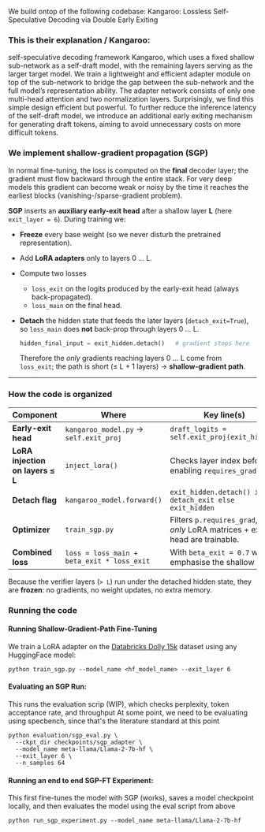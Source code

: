 We build ontop of the following codebase: Kangaroo: Lossless Self-Speculative Decoding via Double Early Exiting</h1></div>



### This is their explanation / Kangaroo:

self-speculative decoding framework Kangaroo, which uses a fixed shallow sub-network as a self-draft model, with the remaining layers serving as the larger target model. We train a lightweight and efficient adapter module on top of the sub-network to bridge the gap between the sub-network and the full model’s representation ability. The adapter network consists of only one multi-head attention and two
normalization layers. Surprisingly, we find this simple design efficient but powerful. To further reduce the inference latency of the self-draft model, we introduce an additional early exiting mechanism for generating draft tokens, aiming to avoid
unnecessary costs on more difficult tokens.


###  We implement shallow-gradient propagation (SGP)

In normal fine-tuning, the loss is computed on the **final** decoder layer; the gradient must flow backward through the entire stack. For very deep models this gradient can become weak or noisy by the time it reaches the earliest blocks (vanishing-/sparse-gradient problem).

**SGP** inserts an **auxiliary early-exit head** after a shallow layer **L** (here `exit_layer = 6`).
During training we:

* **Freeze** every base weight (so we never disturb the pretrained representation).
* Add **LoRA adapters** only to layers 0 … L.
* Compute two losses

  * `loss_exit` on the logits produced by the early-exit head (always back-propagated).
  * `loss_main` on the final head.
* **Detach** the hidden state that feeds the later layers (`detach_exit=True`), so `loss_main` does **not** back-prop through layers 0 … L.

  ```python
  hidden_final_input = exit_hidden.detach()   # gradient stops here
  ```

  Therefore the *only* gradients reaching layers 0 … L come from `loss_exit`; the path is short (≤ L + 1 layers) → **shallow-gradient path**.

---

### How the code is organized

| Component                        | Where                                      | Key line(s)                                                                   |
| -------------------------------- | ------------------------------------------ | ----------------------------------------------------------------------------- |
| **Early-exit head**              | `kangaroo_model.py` → `self.exit_proj`     | `draft_logits = self.exit_proj(exit_hidden)`                                  |
| **LoRA injection on layers ≤ L** | `inject_lora()`                            | Checks layer index before enabling `requires_grad=True`.                      |
| **Detach flag**                  | `kangaroo_model.forward()`                 | `exit_hidden.detach() if detach_exit else exit_hidden`                        |
| **Optimizer**                    | `train_sgp.py`                             | Filters `p.requires_grad`, so *only* LoRA matrices + exit head are trainable. |
| **Combined loss**                | `loss = loss_main + beta_exit * loss_exit` | With `beta_exit = 0.7` we emphasise the shallow path.                         |

Because the verifier layers (`> L`) run under the detached hidden state, they are **frozen**: no gradients, no weight updates, no extra memory.


### Running the code

#### Running Shallow-Gradient-Path Fine-Tuning

We train a LoRA adapter on the [Databricks Dolly 15k](https://huggingface.co/datasets/databricks/databricks-dolly-15k)
dataset using any HuggingFace model:

```
python train_sgp.py --model_name <hf_model_name> --exit_layer 6
```


#### Evaluating an SGP Run:
This runs the evaluation scrip (WIP), which checks perplexity, token acceptance rate, and throughput
At some point, we need to be evaluating using specbench, since that's the literature standard at this point 
```
python evaluation/sgp_eval.py \
  --ckpt_dir checkpoints/sgp_adapter \
  --model_name meta-llama/Llama-2-7b-hf \
  --exit_layer 6 \
  --n_samples 64
```

#### Running an end to end SGP-FT Experiment:
This first fine-tunes the model with SGP (works), saves a model checkpoint locally, and then evaluates the model using the eval script from above
```
python run_sgp_experiment.py --model_name meta-llama/Llama-2-7b-hf 
```
